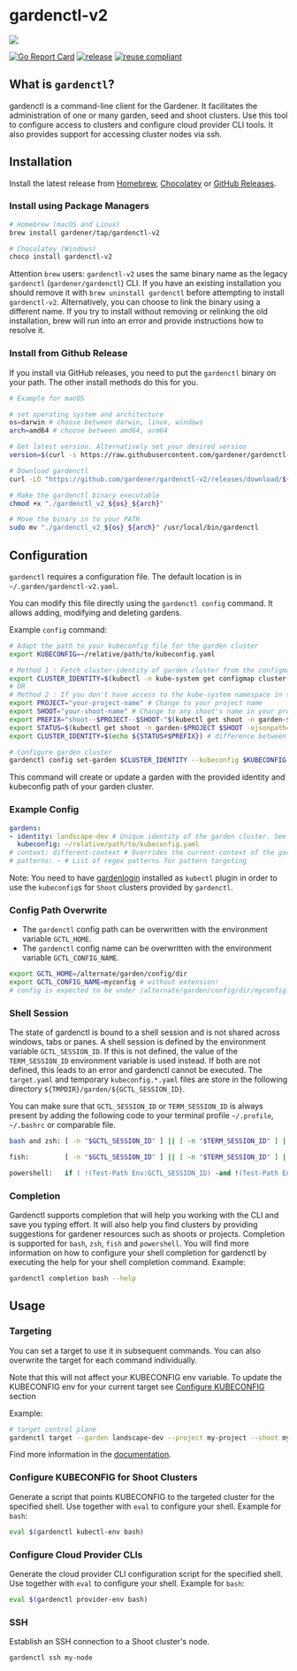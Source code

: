 # gardenctl-v2

![](logo/logo_gardener_cli_large.png)

[![Go Report Card](https://goreportcard.com/badge/github.com/gardener/gardenctl-v2)](https://goreportcard.com/report/github.com/gardener/gardenctl-v2)
[![release](https://badge.fury.io/gh/gardener%2Fgardenctl-v2.svg)](https://badge.fury.io/gh/gardener%2Fgardenctl-v2)
[![reuse compliant](https://reuse.software/badge/reuse-compliant.svg)](https://reuse.software/)

## What is `gardenctl`?

gardenctl is a command-line client for the Gardener. It facilitates the administration of one or many garden, seed and shoot clusters. Use this tool to configure access to clusters and configure cloud provider CLI tools. It also provides support for accessing cluster nodes via ssh.

## Installation

Install the latest release from [Homebrew](https://brew.sh/), [Chocolatey](https://chocolatey.org/packages/gardenctl) or [GitHub Releases](https://github.com/gardener/gardenctl-v2/releases).

### Install using Package Managers

```sh
# Homebrew (macOS and Linux)
brew install gardener/tap/gardenctl-v2

# Chocolatey (Windows)
choco install gardenctl-v2
```

Attention `brew` users: `gardenctl-v2` uses the same binary name as the legacy `gardenctl` (`gardener/gardenctl`) CLI. If you have an existing installation you should remove it with `brew uninstall gardenctl` before attempting to install `gardenctl-v2`. Alternatively, you can choose to link the binary using a different name. If you try to install without removing or relinking the old installation, brew will run into an error and provide instructions how to resolve it.

### Install from Github Release

If you install via GitHub releases, you need to put the `gardenctl` binary on your path. The other install methods do this for you.

```bash
# Example for macOS

# set operating system and architecture
os=darwin # choose between darwin, linux, windows
arch=amd64 # choose between amd64, arm64

# Get latest version. Alternatively set your desired version
version=$(curl -s https://raw.githubusercontent.com/gardener/gardenctl-v2/master/LATEST)

# Download gardenctl
curl -LO "https://github.com/gardener/gardenctl-v2/releases/download/${version}/gardenctl_v2_${os}_${arch}"

# Make the gardenctl binary executable
chmod +x "./gardenctl_v2_${os}_${arch}"

# Move the binary in to your PATH
sudo mv "./gardenctl_v2_${os}_${arch}" /usr/local/bin/gardenctl
```

## Configuration

`gardenctl` requires a configuration file. The default location is in `~/.garden/gardenctl-v2.yaml`.

You can modify this file directly using the `gardenctl config` command. It allows adding, modifying and deleting gardens.

Example `config` command:
``` bash
# Adapt the path to your kubeconfig file for the garden cluster
export KUBECONFIG=~/relative/path/to/kubeconfig.yaml

# Method 1 : Fetch cluster-identity of garden cluster from the configmap
export CLUSTER_IDENTITY=$(kubectl -n kube-system get configmap cluster-identity -ojsonpath={.data.cluster-identity})
# OR
# Method 2 : If you don't have access to the kube-system namespace in the garden, the garden cluster-identity is also available in every shoot's 
export PROJECT="your-project-name" # Change to your project name
export SHOOT="your-shoot-name" # Change to any shoot's name in your project
export PREFIX="shoot--$PROJECT--$SHOOT-"$(kubectl get shoot -n garden-$PROJECT $SHOOT -ojsonpath={.metadata.uid})"-"
export STATUS=$(kubectl get shoot -n garden-$PROJECT $SHOOT -ojsonpath={.status.clusterIdentity})
export CLUSTER_IDENTITY=$(echo ${STATUS#$PREFIX}) # difference between both

# Configure garden cluster
gardenctl config set-garden $CLUSTER_IDENTITY --kubeconfig $KUBECONFIG
```
This command will create or update a garden with the provided identity and kubeconfig path of your garden cluster.

### Example Config

```yaml
gardens:
- identity: landscape-dev # Unique identity of the garden cluster. See cluster-identity ConfigMap in kube-system namespace of the garden cluster
  kubeconfig: ~/relative/path/to/kubeconfig.yaml
# context: different-context # Overrides the current-context of the garden cluster kubeconfig  
# patterns: ~ # List of regex patterns for pattern targeting
```

Note: You need to have [gardenlogin](https://github.com/gardener/gardenlogin) installed as `kubectl` plugin in order to use the `kubeconfig`s for `Shoot` clusters provided by `gardenctl`.

### Config Path Overwrite

- The `gardenctl` config path can be overwritten with the environment variable `GCTL_HOME`.
- The `gardenctl` config name can be overwritten with the environment variable `GCTL_CONFIG_NAME`.

```bash
export GCTL_HOME=/alternate/garden/config/dir
export GCTL_CONFIG_NAME=myconfig # without extension!
# config is expected to be under /alternate/garden/config/dir/myconfig.yaml
```

### Shell Session

The state of gardenctl is bound to a shell session and is not shared across windows, tabs or panes.
A shell session is defined by the environment variable `GCTL_SESSION_ID`. If this is not defined,
the value of the `TERM_SESSION_ID` environment variable is used instead. If both are not defined,
this leads to an error and gardenctl cannot be executed. The `target.yaml` and temporary
`kubeconfig.*.yaml` files are store in the following directory `${TMPDIR}/garden/${GCTL_SESSION_ID}`.

You can make sure that `GCTL_SESSION_ID` or `TERM_SESSION_ID` is always present by adding
the following code to your terminal profile `~/.profile`, `~/.bashrc` or comparable file.
```sh
bash and zsh: [ -n "$GCTL_SESSION_ID" ] || [ -n "$TERM_SESSION_ID" ] || export GCTL_SESSION_ID=$(uuidgen)
```
```sh
fish:         [ -n "$GCTL_SESSION_ID" ] || [ -n "$TERM_SESSION_ID" ] || set -gx GCTL_SESSION_ID (uuidgen)
```
```ps
powershell:   if ( !(Test-Path Env:GCTL_SESSION_ID) -and !(Test-Path Env:TERM_SESSION_ID) ) { $Env:GCTL_SESSION_ID = [guid]::NewGuid().ToString() }
```

### Completion

Gardenctl supports completion that will help you working with the CLI and save you typing effort.
It will also help you find clusters by providing suggestions for gardener resources such as shoots or projects. 
Completion is supported for `bash`, `zsh`, `fish` and `powershell`.
You will find more information on how to configure your shell completion for gardenctl by executing the help for
your shell completion command. Example:
```bash
gardenctl completion bash --help
```

## Usage

### Targeting

You can set a target to use it in subsequent commands. You can also overwrite the target for each command individually.

Note that this will not affect your KUBECONFIG env variable. To update the KUBECONFIG env for your current target see [Configure KUBECONFIG](#configure-kubeconfig-for-shoot-clusters) section

Example:
```bash
# target control plane
gardenctl target --garden landscape-dev --project my-project --shoot my-shoot --control-plane
```
Find more information in the [documentation](docs/usage/targeting.md).

### Configure KUBECONFIG for Shoot Clusters

Generate a script that points KUBECONFIG to the targeted cluster for the specified shell. Use together with `eval` to configure your shell. Example for `bash`:
```bash
eval $(gardenctl kubectl-env bash)
```

### Configure Cloud Provider CLIs

Generate the cloud provider CLI configuration script for the specified shell. Use together with `eval` to configure your shell. Example for `bash`:
```bash
eval $(gardenctl provider-env bash)
```

### SSH

Establish an SSH connection to a Shoot cluster's node.
```bash
gardenctl ssh my-node
```
